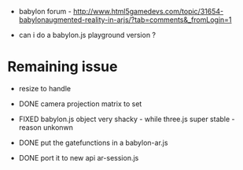 - babylon forum - http://www.html5gamedevs.com/topic/31654-babylonaugmented-reality-in-arjs/?tab=comments&_fromLogin=1

- can i do a babylon.js playground version ?

# Remaining issue
- resize to handle

- DONE camera projection matrix to set
- FIXED babylon.js object very shacky - while three.js super stable - reason unkonwn
- DONE put the gatefunctions in a babylon-ar.js 
- DONE port it to new api ar-session.js
